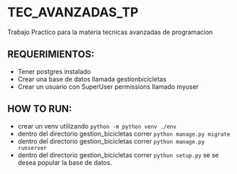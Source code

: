 # TEC_AVANZADAS_TP

Trabajo Practico para la materia tecnicas avanzadas de programacion

## REQUERIMIENTOS:

- Tener postgres instalado
- Crear una base de datos llamada gestionbicicletas
- Crear un usuario con SuperUser permissions llamado myuser

## HOW TO RUN:

- crear un venv utilizando `python -m python venv ./env`
- dentro del directorio gestion_bicicletas correr `python manage.py migrate`
- dentro del directorio gestion_bicicletas correr `python manage.py runserver`
- dentro del directorio gestion_bicicletas correr `python setup.py` se se desea popular la base de datos.
